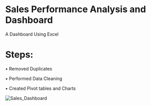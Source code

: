 # Sales Performance Analysis and Dashboard
A Dashboard Using Excel
# Steps:
•	Removed Duplicates

•	Performed Data Cleaning

•	Created Pivot tables and Charts

![Sales_Dashboard](https://github.com/user-attachments/assets/340f18bb-362e-4d70-8f9d-7a43947263fe)
